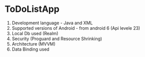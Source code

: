 # ToDoListApp

1. Development language - Java and XML
2. Supported versions of Android - from android 6 (Api levele 23)
3. Local Db used (Realm)
4. Security (Proguard and Resource Shrinking)
5. Architecture (MVVM)
6. Data Binding used
